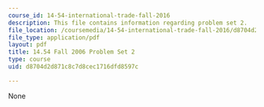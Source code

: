 ```yaml
---
course_id: 14-54-international-trade-fall-2016
description: This file contains information regarding problem set 2.
file_location: /coursemedia/14-54-international-trade-fall-2016/d8704d2d871c8c7d8cec1716dfd8597c_MIT14_54F16_ProblemSet2.pdf
file_type: application/pdf
layout: pdf
title: 14.54 Fall 2006 Problem Set 2
type: course
uid: d8704d2d871c8c7d8cec1716dfd8597c

---
```

None